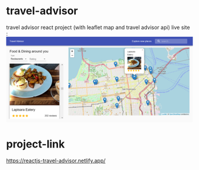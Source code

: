 # travel-advisor
travel advisor react project (with leaflet map and travel advisor api)
<a link="https://reactjs-travel-advisor.netlify.app/">live site :</a>
![](public/images/preview.png)


# project-link

https://reactjs-travel-advisor.netlify.app/
